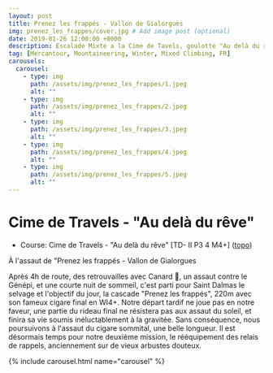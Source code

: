 ```yaml
---
layout: post
title: Prenez les frappés - Vallon de Gialorgues
img: prenez_les_frappes/cover.jpg # Add image post (optional)
date: 2019-01-26 12:00:00 +0000
description: Escalade Mixte a la Cime de Tavels, goulotte "Au delà du rêve" # Add post description (optional)
tag: [Mercantour, Mountaineering, Winter, Mixed Climbing, FR]
carousels:
  carousel:
    - type: img 
      path: /assets/img/prenez_les_frappes/1.jpeg
      alt: ""
    - type: img 
      path: /assets/img/prenez_les_frappes/2.jpeg
      alt: ""
    - type: img 
      path: /assets/img/prenez_les_frappes/3.jpeg
      alt: ""
    - type: img 
      path: /assets/img/prenez_les_frappes/4.jpeg
      alt: ""
    - type: img 
      path: /assets/img/prenez_les_frappes/5.jpeg
      alt: ""
---
```


# Cime de Travels - "Au delà du rêve"

- Course: Cime de Travels - "Au delà du rêve" [TD- II P3 4 M4+] ([topo](https://www.camptocamp.org/routes/156117/fr/cime-de-tavels-au-dela-du-reve)) 


À l'assaut de "Prenez les frappés - Vallon de Gialorgues

Après 4h de route, des retrouvailles avec Canard 🦆, un assaut contre le Génépi, et une courte nuit de sommeil, c'est parti pour Saint Dalmas le selvage et l'objectif du jour, la cascade "Prenez les frappés", 220m avec son fameux cigare final en WI4+. Notre départ tardif ne joue pas en notre faveur, une partie du rideau final ne résistera pas aux assaut du soleil, et finira sa vie soumis inéluctablement à la gravitée. Sans conséquence, nous poursuivons à l'assaut du cigare sommital, une belle longueur. Il est désormais temps pour notre deuxième mission, le rééquipement des relais de rappels, anciennement sur de vieux arbustes douteux.

{% include carousel.html name="carousel" %}
